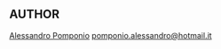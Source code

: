 ## AUTHOR
[Alessandro Pomponio](https://github.com/AlessandroPomponio) pomponio.alessandro@hotmail.it
